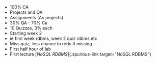 - 100% CA
- Projects and QA
- Assignments (As projects)
- 30% QA - 70% Ca
- 10 Quizzes, 3% each
- Starting week 2
- ie first week rdbms, week 2 quiz rdbms etc
- Miss quiz, less chance to redo if missing
- First half hour of lab
- First lecture [*NoSQL RDBMS*]{.spurious-link target="NoSQL RDBMS"}
